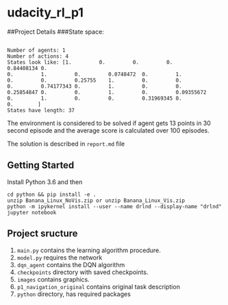 # udacity_rl_p1



##Project Details
###State space:
```

Number of agents: 1
Number of actions: 4
States look like: [1.         0.         0.         0.         0.84408134 0.
0.         1.         0.         0.0748472  0.         1.
0.         0.         0.25755    1.         0.         0.
0.         0.74177343 0.         1.         0.         0.
0.25854847 0.         0.         1.         0.         0.09355672
0.         1.         0.         0.         0.31969345 0.
0.        ]
States have length: 37
```
The environment is considered to be solved if agent gets 13 points in 30 second episode and
the average score is calculated over 100 episodes. 

The solution is described in ```report.md``` file

## Getting Started

Install Python 3.6 and then
```
cd python && pip install -e . 
unzip Banana_Linux_NoVis.zip or unzip Banana_Linux_Vis.zip 
python -m ipykernel install --user --name drlnd --display-name "drlnd"
jupyter notebook
```

## Project sructure

1. ```main.py``` contains the learning algorithm procedure.
2. ```model.py``` requires the network
3. ```dqn_agent``` contains the DQN algorithm
4. ```checkpoints``` directory with saved checkpoints.
5. ```images``` contains graphics.
6. ```p1_navigation_original``` contains original task description
7. ```python``` directory, has required packages
